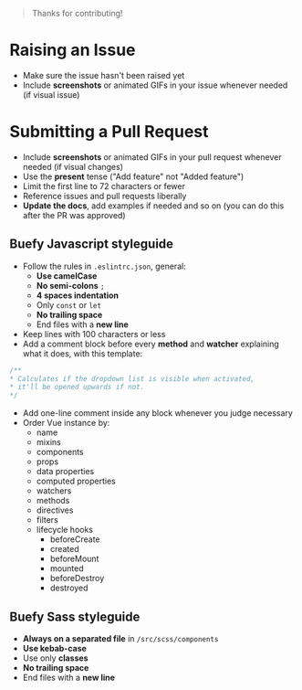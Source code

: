 > Thanks for contributing!

# Raising an Issue

* Make sure the issue hasn't been raised yet
* Include **screenshots** or animated GIFs in your issue whenever needed (if visual issue)

# Submitting a Pull Request

* Include **screenshots** or animated GIFs in your pull request whenever needed (if visual changes)
* Use the **present** tense ("Add feature" not "Added feature")
* Limit the first line to 72 characters or fewer
* Reference issues and pull requests liberally
* **Update the docs**, add examples if needed and so on (you can do this after the PR was approved)

## Buefy Javascript styleguide

* Follow the rules in ``.eslintrc.json``, general:
    * **Use camelCase**
    * **No semi-colons** `;`
    * **4 spaces indentation**
    * Only ``const`` or ``let``
    * **No trailing space**
    * End files with a **new line**
* Keep lines with 100 characters or less
* Add a comment block before every **method** and **watcher** explaining what it does, with this template:
```javascript
/**
* Calculates if the dropdown list is visible when activated,
* it'll be opened upwards if not.
*/
```
* Add one-line comment inside any block whenever you judge necessary
* Order Vue instance by:
    * name
    * mixins
    * components
    * props
    * data properties
    * computed properties
    * watchers
    * methods
    * directives
    * filters
    * lifecycle hooks
        * beforeCreate
        * created
        * beforeMount
        * mounted
        * beforeDestroy
        * destroyed

## Buefy Sass styleguide

* **Always on a separated file** in ``/src/scss/components``
* **Use kebab-case**
* Use only **classes**
* **No trailing space**
* End files with a **new line**
